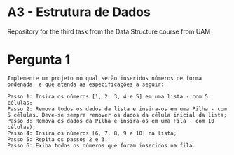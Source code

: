 # A3 - Estrutura de Dados
Repository for the third task from the Data Structure course from UAM

 # Pergunta 1

    Implemente um projeto no qual serão inseridos números de forma ordenada, e que atenda as especificações a seguir: 
     
    Passo 1: Insira os números [1, 2, 3, 4 e 5] em uma lista - com 5 células; 
    Passo 2: Remova todos os dados da lista e insira-os em uma Pilha - com 5 células. Deve-se sempre remover os dados da célula inicial da lista; 
    Passo 3: Remova os dados da Pilha e insira-os em uma Fila - com 10 células); 
    Passo 4: Insira os números [6, 7, 8, 9 e 10] na lista; 
    Passo 5: Repita os passos 2 e 3. 
    Passo 6: Exiba todos os números que foram inseridos na fila. 
